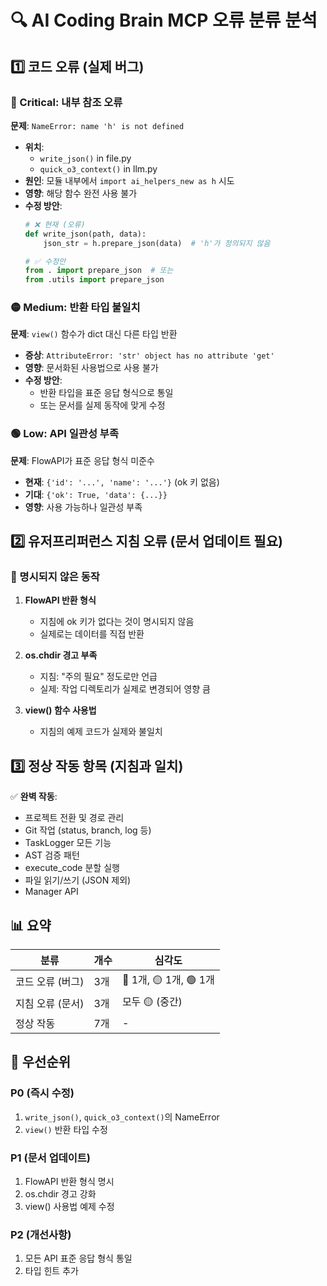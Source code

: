 
# 🔍 AI Coding Brain MCP 오류 분류 분석

## 1️⃣ 코드 오류 (실제 버그)

### 🔴 Critical: 내부 참조 오류
**문제**: `NameError: name 'h' is not defined`
- **위치**: 
  - `write_json()` in file.py
  - `quick_o3_context()` in llm.py
- **원인**: 모듈 내부에서 `import ai_helpers_new as h` 시도
- **영향**: 해당 함수 완전 사용 불가
- **수정 방안**:
  ```python
  # ❌ 현재 (오류)
  def write_json(path, data):
      json_str = h.prepare_json(data)  # 'h'가 정의되지 않음

  # ✅ 수정안
  from . import prepare_json  # 또는
  from .utils import prepare_json
  ```

### 🟡 Medium: 반환 타입 불일치
**문제**: `view()` 함수가 dict 대신 다른 타입 반환
- **증상**: `AttributeError: 'str' object has no attribute 'get'`
- **영향**: 문서화된 사용법으로 사용 불가
- **수정 방안**: 
  - 반환 타입을 표준 응답 형식으로 통일
  - 또는 문서를 실제 동작에 맞게 수정

### 🟢 Low: API 일관성 부족
**문제**: FlowAPI가 표준 응답 형식 미준수
- **현재**: `{'id': '...', 'name': '...'}` (ok 키 없음)
- **기대**: `{'ok': True, 'data': {...}}`
- **영향**: 사용 가능하나 일관성 부족

## 2️⃣ 유저프리퍼런스 지침 오류 (문서 업데이트 필요)

### 📝 명시되지 않은 동작
1. **FlowAPI 반환 형식**
   - 지침에 ok 키가 없다는 것이 명시되지 않음
   - 실제로는 데이터를 직접 반환

2. **os.chdir 경고 부족**
   - 지침: "주의 필요" 정도로만 언급
   - 실제: 작업 디렉토리가 실제로 변경되어 영향 큼

3. **view() 함수 사용법**
   - 지침의 예제 코드가 실제와 불일치

## 3️⃣ 정상 작동 항목 (지침과 일치)

✅ **완벽 작동**:
- 프로젝트 전환 및 경로 관리
- Git 작업 (status, branch, log 등)
- TaskLogger 모든 기능
- AST 검증 패턴
- execute_code 분할 실행
- 파일 읽기/쓰기 (JSON 제외)
- Manager API

## 📊 요약

| 분류 | 개수 | 심각도 |
|------|------|--------|
| 코드 오류 (버그) | 3개 | 🔴 1개, 🟡 1개, 🟢 1개 |
| 지침 오류 (문서) | 3개 | 모두 🟡 (중간) |
| 정상 작동 | 7개 | - |

## 🎯 우선순위

### P0 (즉시 수정)
1. `write_json()`, `quick_o3_context()`의 NameError
2. `view()` 반환 타입 수정

### P1 (문서 업데이트)
1. FlowAPI 반환 형식 명시
2. os.chdir 경고 강화
3. view() 사용법 예제 수정

### P2 (개선사항)
1. 모든 API 표준 응답 형식 통일
2. 타입 힌트 추가

